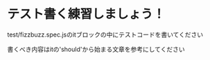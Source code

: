 # テスト書く練習しましょう！

test/fizzbuzz.spec.jsのitブロックの中にテストコードを書いてください

書くべき内容はitの'should'から始まる文章を参考にしてください
